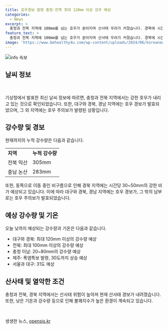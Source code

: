 ```yaml
---
title: 호우경보 발령 충청·전북 최대 120㎜ 이상 강우 예상
categories:
  - News
excerpt: >
  충청과 전북 지역에 100mm를 넘는 호우가 쏟아지며 산사태 우려가 커졌습니다. 경북에 시간당 30~50mm의 강한 비가 예상되고, 대구와 경남에 호우 경보가 발효됐습니다. 대구, 경북은 최대 120mm, 전북은 최대 100mm 이상의 강수량이 예상되며, 산사태 경보가 내려졌습니다. 뿐만 아니라 제주는 폭염특보가 계속되고, 기온이 30도까지 오르며, 서울과 대구는 31도로 예상됩니다. 오늘과 내일 비가 내릴 지역은 후텁지근한 기온이 기다리고 있습니다.
feature_text: >
  충청과 전북 지역에 100mm를 넘는 호우가 쏟아지며 산사태 우려가 커졌습니다. 경북에 시간당 30~50mm의 강한 비가 예상되고, 대구와 경남에 호우 경보가 발효됐습니다. 대구, 경북은 최대 120mm, 전북은 최대 100mm 이상의 강수량이 예상되며, 산사태 경보가 내려졌습니다. 뿐만 아니라 제주는 폭염특보가 계속되고, 기온이 30도까지 오르며, 서울과 대구는 31도로 예상됩니다. 오늘과 내일 비가 내릴 지역은 후텁지근한 기온이 기다리고 있습니다.
image: 'https://www.behealthy4u.com/wp-content/uploads/2024/06/koreanews.jpg'
---
```


<p><img src="https://www.behealthy4u.com/wp-content/uploads/2024/06/koreanews.jpg" alt="info 속보" /></p>

<h2 data-ke-size="size26">날씨 정보</h2>

<p data-ke-size="size16">&nbsp;</p>

<p>기상청에서 발표한 최신 날씨 정보에 따르면, 충청과 전북 지역에서는 강한 호우가 내리고 있는 것으로 확인되었습니다. 또한, 대구와 경북, 경남 지역에는 호우 경보가 발효되었으며, 그 외 지역에는 호우 주의보가 발령된 상황입니다.</p>

<h2 data-ke-size="size26">강수량 및 경보</h2>

<p data-ke-size="size16">현재까지의 누적 강수량은 다음과 같습니다.</p>

<table>
  <tr>
    <td><b>지역</b></td>
    <td><b>누적 강수량</b></td>
  </tr>
  <tr>
    <td>전북 익산</td>
    <td>305mm</td>
  </tr>
  <tr>
    <td>충남 논산</td>
    <td>283mm</td>
  </tr>
</table>

<p>또한, 동쪽으로 이동 중인 비구름으로 인해 경북 지역에는 시간당 30~50mm의 강한 비가 예상되고 있습니다. 이에 따라 대구와 경북, 경남 지역에는 호우 경보가, 그 밖의 남부로는 호우 주의보가 발효되었습니다.</p>

<h2 data-ke-size="size26">예상 강수량 및 기온</h2>

<p data-ke-size="size16">오늘 낮까지 예상되는 강수량과 기온은 다음과 같습니다.</p>

<ul>
  <li>대구와 경북: 최대 120mm 이상의 강수량 예상</li>
  <li>전북: 최대 100mm 이상의 강수량 예상</li>
  <li>충청 이남: 20~80mm의 강수량 예상</li>
  <li>제주: 폭염특보 발령, 30도까지 상승 예상</li>
  <li>서울과 대구: 31도 예상</li>
</ul>

<h2 data-ke-size="size26">산사태 및 열악한 조건</h2>

<p data-ke-size="size16">충청과 전북, 경북 지역에서는 산사태 위험이 높아져 현재 산사태 경보가 내려졌습니다. 또한, 낮은 기온과 강수량 등으로 인해 불쾌지수가 높은 환경이 계속되고 있습니다.</p>

<p data-ke-size="size16">&nbsp;</p>
생생한 뉴스, <a href="https://opensis.kr" rel="dofollow">opensis.kr</a>


